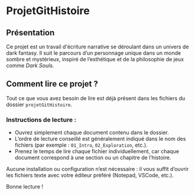 # ProjetGitHistoire

## Présentation

Ce projet est un travail d'écriture narrative se déroulant dans un univers de dark fantasy. Il suit le parcours d’un personnage unique dans un monde sombre et mystérieux, inspiré de l’esthétique et de la philosophie de jeux comme *Dark Souls*.

## Comment lire ce projet ?

Tout ce que vous avez besoin de lire est déjà présent dans les fichiers du dossier `projetGitHistoire`.

### Instructions de lecture :

- Ouvrez simplement chaque document contenu dans le dossier.
- L’ordre de lecture conseillé est généralement indiqué dans le nom des fichiers (par exemple : `01_Intro`, `02_Exploration`, etc.).
- Prenez le temps de lire chaque fichier individuellement, car chaque document correspond à une section ou un chapitre de l’histoire.

Aucune installation ou configuration n’est nécessaire : il vous suffit d’ouvrir les fichiers texte avec votre éditeur préféré (Notepad, VSCode, etc.).

Bonne lecture !
